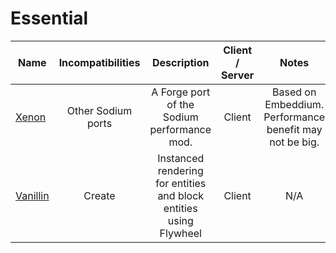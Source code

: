 # Essential
| Name | Incompatibilities | Description | Client / Server | Notes |
| --- | :---: | :---: | :---: | :---: |
| [Xenon](https://modrinth.com/mod/xenon-forge) | Other Sodium ports |  A Forge port of the Sodium performance mod. | Client | Based on Embeddium. Performance benefit may not be big. |
| [Vanillin](https://modrinth.com/mod/flw-vanillin) | Create | Instanced rendering for entities and block entities using Flywheel | Client | N/A |
